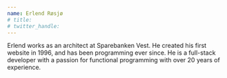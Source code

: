 ```yaml
---
name: Erlend Røsjø
# title: 
# twitter_handle: 
---
```

Erlend works as an architect at Sparebanken Vest. He created his first website in 1996, and has been programming ever since. He is a full-stack developer with a passion for functional programming with over 20 years of experience.

